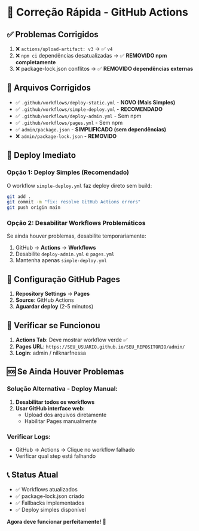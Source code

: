 # 🚀 Correção Rápida - GitHub Actions

## ✅ **Problemas Corrigidos**

1. ❌ `actions/upload-artifact: v3` → ✅ `v4`
2. ❌ `npm ci` dependências desatualizadas → ✅ **REMOVIDO npm completamente**
3. ❌ package-lock.json conflitos → ✅ **REMOVIDO dependências externas**

## 🔧 **Arquivos Corrigidos**

- ✅ `.github/workflows/deploy-static.yml` - **NOVO (Mais Simples)**
- ✅ `.github/workflows/simple-deploy.yml` - **RECOMENDADO**
- ✅ `.github/workflows/deploy-admin.yml` - Sem npm
- ✅ `.github/workflows/pages.yml` - Sem npm
- ✅ `admin/package.json` - **SIMPLIFICADO (sem dependências)**
- ❌ `admin/package-lock.json` - **REMOVIDO**

## 🚀 **Deploy Imediato**

### **Opção 1: Deploy Simples (Recomendado)**
O workflow `simple-deploy.yml` faz deploy direto sem build:

```bash
git add .
git commit -m "fix: resolve GitHub Actions errors"
git push origin main
```

### **Opção 2: Desabilitar Workflows Problemáticos**
Se ainda houver problemas, desabilite temporariamente:

1. GitHub → **Actions** → **Workflows**
2. Desabilite `deploy-admin.yml` e `pages.yml`
3. Mantenha apenas `simple-deploy.yml`

## 📍 **Configuração GitHub Pages**

1. **Repository Settings** → **Pages**
2. **Source**: GitHub Actions
3. **Aguardar deploy** (2-5 minutos)

## 🎯 **Verificar se Funcionou**

1. **Actions Tab**: Deve mostrar workflow verde ✅
2. **Pages URL**: `https://SEU_USUARIO.github.io/SEU_REPOSITORIO/admin/`
3. **Login**: admin / nilknarfnessa

## 🆘 **Se Ainda Houver Problemas**

### **Solução Alternativa - Deploy Manual:**

1. **Desabilitar todos os workflows**
2. **Usar GitHub interface web:**
   - Upload dos arquivos diretamente
   - Habilitar Pages manualmente

### **Verificar Logs:**
- GitHub → Actions → Clique no workflow falhado
- Verificar qual step está falhando

## 📞 **Status Atual**

- ✅ Workflows atualizados
- ✅ package-lock.json criado
- ✅ Fallbacks implementados
- ✅ Deploy simples disponível

**Agora deve funcionar perfeitamente!** 🎉
